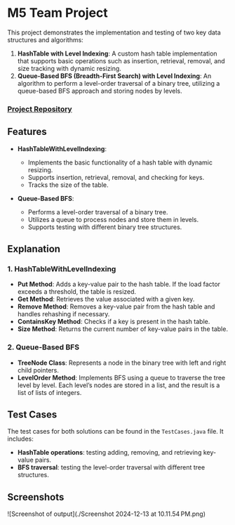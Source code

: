 # M5 Team Project

This project demonstrates the implementation and testing of two key data structures and algorithms:

1. **HashTable with Level Indexing**: A custom hash table implementation that supports basic operations such as insertion, retrieval, removal, and size tracking with dynamic resizing.
2. **Queue-Based BFS (Breadth-First Search) with Level Indexing**: An algorithm to perform a level-order traversal of a binary tree, utilizing a queue-based BFS approach and storing nodes by levels.

### [Project Repository](https://github.com/NoahxAyyubi/DSA-M5-Team-Project/tree/main/src)

## Features

- **HashTableWithLevelIndexing**:
  - Implements the basic functionality of a hash table with dynamic resizing.
  - Supports insertion, retrieval, removal, and checking for keys.
  - Tracks the size of the table.
  
- **Queue-Based BFS**:
  - Performs a level-order traversal of a binary tree.
  - Utilizes a queue to process nodes and store them in levels.
  - Supports testing with different binary tree structures.

## Explanation

### 1. HashTableWithLevelIndexing
- **Put Method**: Adds a key-value pair to the hash table. If the load factor exceeds a threshold, the table is resized.
- **Get Method**: Retrieves the value associated with a given key.
- **Remove Method**: Removes a key-value pair from the hash table and handles rehashing if necessary.
- **ContainsKey Method**: Checks if a key is present in the hash table.
- **Size Method**: Returns the current number of key-value pairs in the table.

### 2. Queue-Based BFS
- **TreeNode Class**: Represents a node in the binary tree with left and right child pointers.
- **LevelOrder Method**: Implements BFS using a queue to traverse the tree level by level. Each level’s nodes are stored in a list, and the result is a list of lists of integers.

## Test Cases

The test cases for both solutions can be found in the `TestCases.java` file. It includes:
- **HashTable operations**: testing adding, removing, and retrieving key-value pairs.
- **BFS traversal**: testing the level-order traversal with different tree structures.

## Screenshots

![Screenshot of output](./Screenshot 2024-12-13 at 10.11.54 PM.png)


